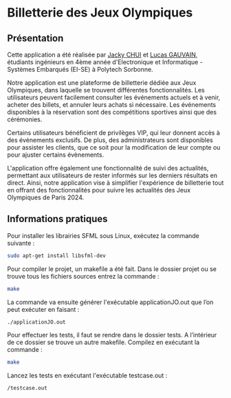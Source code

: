 # Billetterie des Jeux Olympiques

## Présentation

Cette application a été réalisée par [Jacky CHUI](https://github.com/Chui-Jacky) et [Lucas GAUVAIN](https://github.com/GauvainLucas), étudiants ingénieurs en 4ème année d'Electronique et Informatique - Systèmes Embarqués (EI-SE) à Polytech Sorbonne. 

Notre application est une plateforme de billetterie dédiée aux Jeux Olympiques, dans laquelle se trouvent différentes fonctionnalités. Les utilisateurs peuvent facilement consulter les événements actuels et à venir, acheter des billets, et annuler leurs achats si nécessaire. Les événements disponibles à la réservation sont des compétitions sportives ainsi que des cérémonies.

Certains utilisateurs bénéficient de privilèges VIP, qui leur donnent accès à des événements exclusifs. De plus, des administrateurs sont disponibles pour assister les clients, que ce soit pour la modification de leur compte ou pour ajuster certains évènements.

L'application offre également une fonctionnalité de suivi des actualités, permettant aux utilisateurs de rester informés sur les derniers résultats en direct. Ainsi, notre application vise à simplifier l'expérience de billetterie tout en offrant des fonctionnalités pour suivre les actualités des Jeux Olympiques de Paris 2024.


## Informations pratiques

Pour installer les librairies SFML sous Linux, exécutez la commande suivante :

```bash
sudo apt-get install libsfml-dev
```
Pour compiler le projet, un makefile a été fait. Dans le dossier projet ou se trouve tous les fichiers sources entrez la commande :
```bash
make
```
La commande va ensuite générer l'exécutable applicationJO.out que l’on peut exécuter en faisant :
```bash
./applicationJO.out
```

Pour effectuer les tests, il faut se rendre dans le dossier tests. A l’intérieur de ce dossier se trouve un autre makefile. Compilez en exécutant la commande :
```bash
make
```
Lancez les tests en exécutant l'exécutable testcase.out :
```bash
/testcase.out
```



